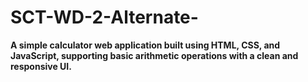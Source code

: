# SCT-WD-2-Alternate-
**A simple calculator web application built using HTML, CSS, and JavaScript, supporting basic arithmetic operations with a clean and responsive UI.**
